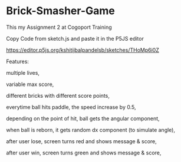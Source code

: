 # Brick-Smasher-Game 

This my Assignment 2 at Cogoport Training

Copy Code from sketch.js and paste it in the P5JS editor

https://editor.p5js.org/kshitijbalpandelsb/sketches/THoMp6i0Z

Features:

multiple lives,

variable max score,

different bricks with different score points,

everytime ball hits paddle, the speed increase by 0.5,

depending on the point of hit, ball gets the angular component,

when ball is reborn, it gets random dx component (to simulate angle),

after user lose, screen turns red and shows message & score,

after user win, screen turns green and shows message & score,
